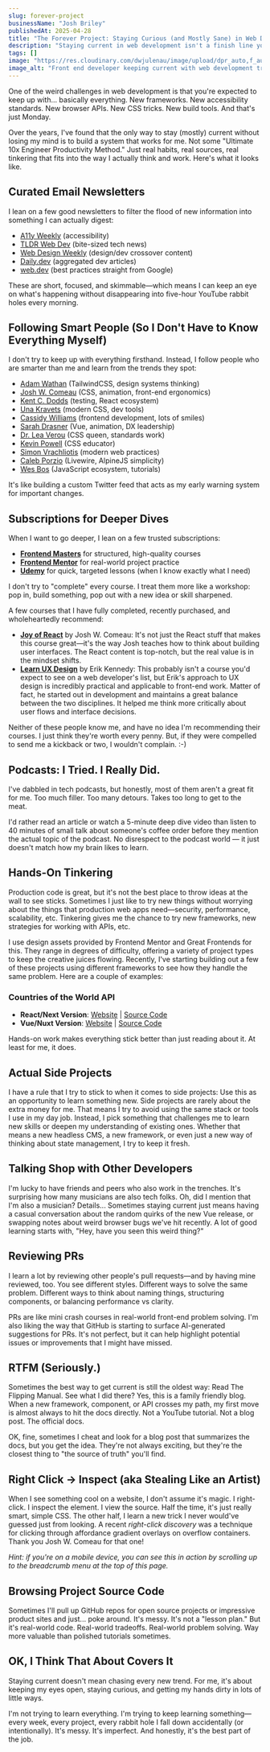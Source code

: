 ```yaml
---
slug: forever-project
businessName: "Josh Briley"
publishedAt: 2025-04-28
title: "The Forever Project: Staying Curious (and Mostly Sane) in Web Development"
description: "Staying current in web development isn't a finish line you cross — it's a forever project. Here's how I keep learning (and mostly stay afloat) through newsletters, tinkering, conversations, and a healthy dose of curiosity."
tags: []
image: "https://res.cloudinary.com/dwjulenau/image/upload/dpr_auto,f_auto,fl_progressive,q_auto/v1745864263/josh-portfolio/assets_task_01jsysst5nfeqs183yj5ktphjj_1745864217_img_0.webp"
image_alt: "Front end developer keeping current with web development trends"
---
```

One of the weird challenges in web development is that you're expected to keep up with... basically everything. New frameworks. New accessibility standards. New browser APIs. New CSS tricks. New build tools. And that's just Monday.

Over the years, I've found that the only way to stay (mostly) current without losing my mind is to build a system that works for me. Not some "Ultimate 10x Engineer Productivity Method." Just real habits, real sources, real tinkering that fits into the way I actually think and work. Here's what it looks like.

## Curated Email Newsletters
I lean on a few good newsletters to filter the flood of new information into something I can actually digest:

- [A11y Weekly](https://a11yweekly.com/) (accessibility)
- [TLDR Web Dev](https://tldr.tech/) (bite-sized tech news)
- [Web Design Weekly](https://web-design-weekly.com/) (design/dev crossover content)
- [Daily.dev](https://daily.dev/) (aggregated dev articles)
- [web.dev](https://web.dev/) (best practices straight from Google)

These are short, focused, and skimmable&mdash;which means I can keep an eye on what's happening without disappearing into five-hour YouTube rabbit holes every morning.

## Following Smart People (So I Don't Have to Know Everything Myself)
I don't try to keep up with everything firsthand. Instead, I follow people who are smarter than me and learn from the trends they spot:

- [Adam Wathan](https://x.com/adamwathan) (TailwindCSS, design systems thinking)
- [Josh W. Comeau]() (CSS, animation, front-end ergonomics)
- [Kent C. Dodds](https://x.com/kentcdodds) (testing, React ecosystem)
- [Una Kravets](https://x.com/Una) (modern CSS, dev tools)
- [Cassidy Williams](https://x.com/cassidoo) (frontend development, lots of smiles)
- [Sarah Drasner](https://x.com/sarah_edo) (Vue, animation, DX leadership)
- [Dr. Lea Verou](https://x.com/LeaVerou) (CSS queen, standards work)
- [Kevin Powell](https://x.com/KevinJPowell) (CSS educator)
- [Simon Vrachliotis](https://x.com/simonswiss) (modern web practices)
- [Caleb Porzio](https://x.com/calebporzio) (Livewire, AlpineJS simplicity)
- [Wes Bos](https://x.com/wesbos) (JavaScript ecosystem, tutorials)

It's like building a custom Twitter feed that acts as my early warning system for important changes.

## Subscriptions for Deeper Dives
When I want to go deeper, I lean on a few trusted subscriptions:

- <strong>[Frontend Masters](https://www.frontendmasters.com)</strong> for structured, high-quality courses
- <strong>[Frontend Mentor](https://www.frontendmentor.io)</strong> for real-world project practice
- <strong>[Udemy](https://udemy.com)</strong> for quick, targeted lessons (when I know exactly what I need)

I don't try to "complete" every course. I treat them more like a workshop: pop in, build something, pop out with a new idea or skill sharpened.

A few courses that I have fully completed, recently purchased, and wholeheartedly recommend:

- <strong>[Joy of React](https://www.joyofreact.com/)</strong> by Josh W. Comeau: It's not just the React stuff that makes this course great&mdash;it's the way Josh teaches how to think about building user interfaces. The React content is top-notch, but the real value is in the mindset shifts.
- <strong>[Learn UX Design](https://www.learnui.design/courses/learn-ux-design.html)</strong> by Erik Kennedy: This probably isn't a course you'd expect to see on a web developer's list, but Erik's approach to UX design is incredibly practical and applicable to front-end work. Matter of fact, he started out in development and maintains a great balance between the two disciplines. It helped me think more critically about user flows and interface decisions.

Neither of these people know me, and have no idea I'm recommending their courses. I just think they're worth every penny. But, if they were compelled to send me a kickback or two, I wouldn't complain. :-)

## Podcasts: I Tried. I Really Did.
I've dabbled in tech podcasts, but honestly, most of them aren't a great fit for me.
Too much filler. Too many detours. Takes too long to get to the meat.

I'd rather read an article or watch a 5-minute deep dive video than listen to 40 minutes of small talk about someone's coffee order before they mention the actual topic of the podcast. No disrespect to the podcast world &mdash; it just doesn't match how my brain likes to learn.

## Hands-On Tinkering
Production code is great, but it's not the best place to throw ideas at the wall to see sticks. Sometimes I just like to try new things without worrying about the things that production web apps need&mdash;security, performance, scalability, etc. Tinkering gives me the chance to try new frameworks, new strategies for working with APIs, etc.

I use design assets provided by Frontend Mentor and Great Frontends for this. They range in degrees of difficulty, offering a variety of project types to keep the creative juices flowing. Recently, I've starting building out a few of these projects using different frameworks to see how they handle the same problem. Here are a couple of examples:

### Countries of the World API
- <strong>React/Next Version</strong>: [Website](https://somecallmejosh-next-countries.netlify.app/) | [Source Code](https://github.com/somecallmejosh/rest-maps)
- <strong>Vue/Nuxt Version</strong>: [Website](https://somecallmejosh-nuxt-countries.netlify.app/) | [Source Code](https://github.com/somecallmejosh/nuxt-rest-countries)

Hands-on work makes everything stick better than just reading about it. At least for me, it does.

## Actual Side Projects

I have a rule that I try to stick to when it comes to side projects: Use this as an opportunity to learn something new. Side projects are rarely about the extra money for me. That means I try to avoid using the same stack or tools I use in my day job. Instead, I pick something that challenges me to learn new skills or deepen my understanding of existing ones. Whether that means a new headless CMS, a new framework, or even just a new way of thinking about state management, I try to keep it fresh.

## Talking Shop with Other Developers
I'm lucky to have friends and peers who also work in the trenches. It's surprising how many musicians are also tech folks. Oh, did I mention that I'm also a musician? Details... Sometimes staying current just means having a casual conversation about the random quirks of the new Vue release, or swapping notes about weird browser bugs we've hit recently. A lot of good learning starts with, "Hey, have you seen this weird thing?"

## Reviewing PRs
I learn a lot by reviewing other people's pull requests&mdash;and by having mine reviewed, too. You see different styles. Different ways to solve the same problem. Different ways to think about naming things, structuring components, or balancing performance vs clarity.

PRs are like mini crash courses in real-world front-end problem solving. I'm also liking the way that GitHub is starting to surface AI-generated suggestions for PRs. It's not perfect, but it can help highlight potential issues or improvements that I might have missed.

## RTFM (Seriously.)
Sometimes the best way to get current is still the oldest way: Read The Flipping Manual. See what I did there? Yes, this is a family friendly blog.  When a new framework, component, or API crosses my path, my first move is almost always to hit the docs directly. Not a YouTube tutorial. Not a blog post. The official docs.

OK, fine, sometimes I cheat and look for a blog post that summarizes the docs, but you get the idea. They're not always exciting, but they're the closest thing to "the source of truth" you'll find.

## Right Click → Inspect (aka Stealing Like an Artist)
When I see something cool on a website, I don't assume it's magic. I right-click. I inspect the element. I view the source. Half the time, it's just really smart, simple CSS. The other half, I learn a new trick I never would've guessed just from looking. A recent <em>right-click discovery</em> was a technique for clicking through affordance gradient overlays on overflow containers. Thank you Josh W. Comeau for that one!

<em>Hint: if you're on a mobile device, you can see this in action by scrolling up to the breadcrumb menu at the top of this page.</em>

## Browsing Project Source Code
Sometimes I'll pull up GitHub repos for open source projects or impressive product sites and just... poke around. It's messy. It's not a "lesson plan." But it's real-world code. Real-world tradeoffs. Real-world problem solving. Way more valuable than polished tutorials sometimes.

## OK, I Think That About Covers It
Staying current doesn't mean chasing every new trend. For me, it's about keeping my eyes open, staying curious, and getting my hands dirty in lots of little ways.

I'm not trying to learn everything. I'm trying to keep learning something&mdash;every week, every project, every rabbit hole I fall down accidentally (or intentionally). It's messy. It's imperfect. And honestly, it's the best part of the job.
